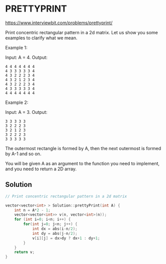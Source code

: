 # PRETTYPRINT

https://www.interviewbit.com/problems/prettyprint/

Print concentric rectangular pattern in a 2d matrix. 
Let us show you some examples to clarify what we mean.

Example 1:

Input: A = 4.
Output:
```
4 4 4 4 4 4 4 
4 3 3 3 3 3 4 
4 3 2 2 2 3 4 
4 3 2 1 2 3 4 
4 3 2 2 2 3 4 
4 3 3 3 3 3 4 
4 4 4 4 4 4 4 
```
Example 2:

Input: A = 3.
Output:
```
3 3 3 3 3 
3 2 2 2 3 
3 2 1 2 3 
3 2 2 2 3 
3 3 3 3 3 
```
The outermost rectangle is formed by A, then the next outermost is formed by A-1 and so on.

You will be given A as an argument to the function you need to implement, and you need to return a 2D array.

## Solution

```cpp
// Print concentric rectangular pattern in a 2d matrix

vector<vector<int> > Solution::prettyPrint(int A) {
    int n = A*2 - 1;
    vector<vector<int>> v(n, vector<int>(n));
    for (int i=0; i<n; i++) {
        for(int j=0; j<n; j++) {
            int dx = abs(i-n/2);
            int dy = abs(j-n/2);
            v[i][j] = dx>dy ? dx+1 : dy+1;
        }
    }
    return v;
}
```
